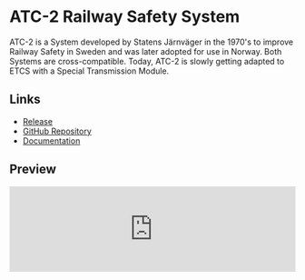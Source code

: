 # ATC-2 Railway Safety System

ATC-2 is a System developed by Statens Järnväger in the 1970's to improve Railway Safety in Sweden and was later adopted for use in Norway. Both Systems are cross-compatible. Today, ATC-2 is slowly getting adapted to ETCS with a Special Transmission Module.

## Links

- [Release](https://github.com/Evolinox/TSW_ATC2/releases)
- [GitHub Repository](https://github.com/Evolinox/TSW_ATC2)
- [Documentation](https://evolinox.github.io/TSW_ATC2_Documentation)

## Preview

<div class="video-container">
    <iframe class="video-iframe" width="100%" src="https://www.youtube.com/embed/abWvIbNCzGk?si=EfIEz6dwMPTBaKfu" title="YouTube video player" frameborder="0" allow="accelerometer; autoplay; clipboard-write; encrypted-media; gyroscope; picture-in-picture; web-share" allowfullscreen></iframe>
</div>